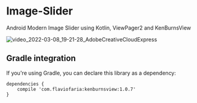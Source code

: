# Image-Slider

Android Modern Image Slider using Kotlin, ViewPager2 and KenBurnsView

![video_2022-03-08_19-21-28_AdobeCreativeCloudExpress](https://user-images.githubusercontent.com/72391361/157256837-cd32c12c-1c0f-46e9-b412-c5471e3990c9.gif)
## Gradle integration

<p>If you're using Gradle, you can declare this library as a dependency:</p>
<pre><code>dependencies {
    compile 'com.flaviofaria:kenburnsview:1.0.7'
}
</code></pre>
